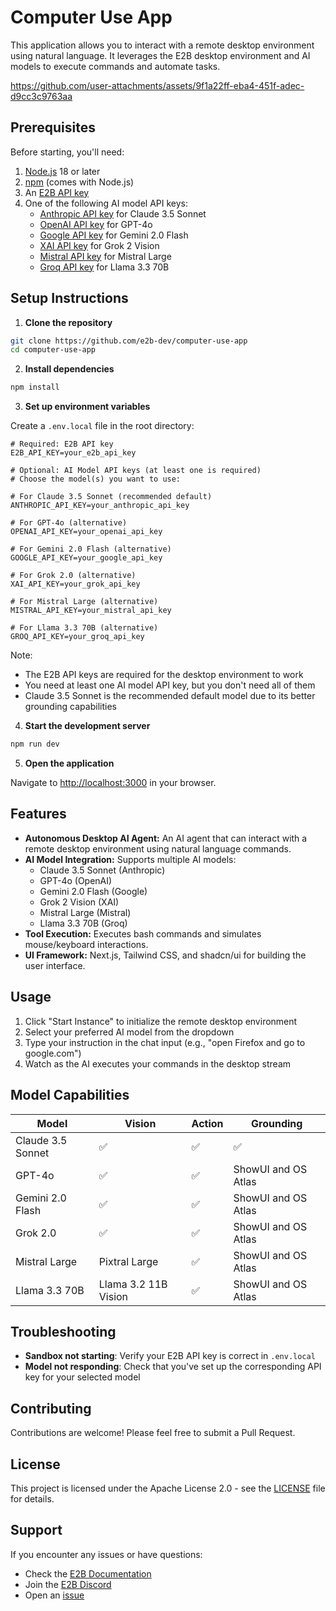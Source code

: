 # Computer Use App

This application allows you to interact with a remote desktop environment using natural language. It leverages the E2B desktop environment and AI models to execute commands and automate tasks.


https://github.com/user-attachments/assets/9f1a22ff-eba4-451f-adec-d9cc3c9763aa


## Prerequisites

Before starting, you'll need:

1. [Node.js](https://nodejs.org/) 18 or later
2. [npm](https://www.npmjs.com/) (comes with Node.js)
3. An [E2B API key](https://e2b.dev/docs/getting-started/api-key)
4. One of the following AI model API keys:
   - [Anthropic API key](https://console.anthropic.com/) for Claude 3.5 Sonnet
   - [OpenAI API key](https://platform.openai.com/api-keys) for GPT-4o
   - [Google API key](https://aistudio.google.com/apikey) for Gemini 2.0 Flash
   - [XAI API key](https://console.x.ai/) for Grok 2 Vision
   - [Mistral API key](https://console.mistral.ai/) for Mistral Large
   - [Groq API key](https://console.groq.com/) for Llama 3.3 70B

## Setup Instructions

1. **Clone the repository**
```bash
git clone https://github.com/e2b-dev/computer-use-app
cd computer-use-app
```

2. **Install dependencies**
```bash
npm install
```

3. **Set up environment variables**

Create a `.env.local` file in the root directory:

```env
# Required: E2B API key
E2B_API_KEY=your_e2b_api_key

# Optional: AI Model API keys (at least one is required)
# Choose the model(s) you want to use:

# For Claude 3.5 Sonnet (recommended default)
ANTHROPIC_API_KEY=your_anthropic_api_key

# For GPT-4o (alternative)
OPENAI_API_KEY=your_openai_api_key

# For Gemini 2.0 Flash (alternative)
GOOGLE_API_KEY=your_google_api_key

# For Grok 2.0 (alternative)
XAI_API_KEY=your_grok_api_key

# For Mistral Large (alternative)
MISTRAL_API_KEY=your_mistral_api_key

# For Llama 3.3 70B (alternative)
GROQ_API_KEY=your_groq_api_key
```

Note: 
- The E2B API keys are required for the desktop environment to work
- You need at least one AI model API key, but you don't need all of them
- Claude 3.5 Sonnet is the recommended default model due to its better grounding capabilities

4. **Start the development server**
```bash
npm run dev
```

5. **Open the application**

Navigate to [http://localhost:3000](http://localhost:3000) in your browser.

## Features

- **Autonomous Desktop AI Agent:** An AI agent that can interact with a remote desktop environment using natural language commands.
- **AI Model Integration:** Supports multiple AI models:
  - Claude 3.5 Sonnet (Anthropic)
  - GPT-4o (OpenAI)
  - Gemini 2.0 Flash (Google)
  - Grok 2 Vision (XAI)
  - Mistral Large (Mistral)
  - Llama 3.3 70B (Groq)
- **Tool Execution:** Executes bash commands and simulates mouse/keyboard interactions.
- **UI Framework:** Next.js, Tailwind CSS, and shadcn/ui for building the user interface.

## Usage

1. Click "Start Instance" to initialize the remote desktop environment
2. Select your preferred AI model from the dropdown
3. Type your instruction in the chat input (e.g., "open Firefox and go to google.com")
4. Watch as the AI executes your commands in the desktop stream

## Model Capabilities

| Model | Vision | Action | Grounding |
|-------|---------|---------|------------|
| Claude 3.5 Sonnet | ✅ | ✅ | ✅ |
| GPT-4o | ✅ | ✅ | ShowUI and OS Atlas |
| Gemini 2.0 Flash | ✅ | ✅ | ShowUI and OS Atlas |
| Grok 2.0 | ✅ | ✅ | ShowUI and OS Atlas |
| Mistral Large | Pixtral Large | ✅ | ShowUI and OS Atlas |
| Llama 3.3 70B | Llama 3.2 11B Vision | ✅ | ShowUI and OS Atlas |

## Troubleshooting

- **Sandbox not starting**: Verify your E2B API key is correct in `.env.local`
- **Model not responding**: Check that you've set up the corresponding API key for your selected model

## Contributing

Contributions are welcome! Please feel free to submit a Pull Request.

## License

This project is licensed under the Apache License 2.0 - see the [LICENSE](LICENSE) file for details.

## Support

If you encounter any issues or have questions:
- Check the [E2B Documentation](https://e2b.dev/docs)
- Join the [E2B Discord](https://discord.gg/U7KEcGErtQ)
- Open an [issue](https://github.com/e2b-dev/computer-use-app/issues)
